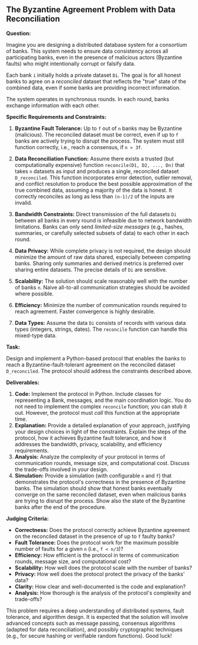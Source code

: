 ## The Byzantine Agreement Problem with Data Reconciliation

**Question:**

Imagine you are designing a distributed database system for a consortium of banks. This system needs to ensure data consistency across all participating banks, even in the presence of malicious actors (Byzantine faults) who might intentionally corrupt or falsify data.

Each bank `i` initially holds a private dataset `Di`. The goal is for all honest banks to agree on a *reconciled* dataset that reflects the "true" state of the combined data, even if some banks are providing incorrect information.

The system operates in synchronous rounds. In each round, banks exchange information with each other.

**Specific Requirements and Constraints:**

1.  **Byzantine Fault Tolerance:** Up to `f` out of `n` banks may be Byzantine (malicious). The reconciled dataset must be correct, even if up to `f` banks are actively trying to disrupt the process.  The system must still function correctly, i.e., reach a consensus, if `n > 3f`.

2.  **Data Reconciliation Function:** Assume there exists a trusted (but computationally expensive) function `reconcile(D1, D2, ..., Dn)` that takes `n` datasets as input and produces a single, reconciled dataset `D_reconciled`.  This function incorporates error detection, outlier removal, and conflict resolution to produce the best possible approximation of the true combined data, assuming a majority of the data is honest. It correctly reconciles as long as less than `(n-1)/2` of the inputs are invalid.

3.  **Bandwidth Constraints:** Direct transmission of the full datasets `Di` between all banks in every round is infeasible due to network bandwidth limitations. Banks can only send *limited-size messages* (e.g., hashes, summaries, or carefully selected subsets of data) to each other in each round.

4.  **Data Privacy:** While complete privacy is not required, the design should minimize the amount of raw data shared, especially between competing banks. Sharing only summaries and derived metrics is preferred over sharing entire datasets. The precise details of `Di` are sensitive.

5.  **Scalability:** The solution should scale reasonably well with the number of banks `n`. Naive all-to-all communication strategies should be avoided where possible.

6.  **Efficiency:** Minimize the number of communication rounds required to reach agreement. Faster convergence is highly desirable.

7.  **Data Types:**  Assume the data `Di` consists of records with various data types (integers, strings, dates). The `reconcile` function can handle this mixed-type data.

**Task:**

Design and implement a Python-based protocol that enables the banks to reach a Byzantine-fault-tolerant agreement on the reconciled dataset `D_reconciled`.  The protocol should address the constraints described above.

**Deliverables:**

1.  **Code:** Implement the protocol in Python.  Include classes for representing a Bank, messages, and the main coordination logic. You do not need to implement the complex `reconcile` function; you can stub it out. However, the protocol must *call* this function at the appropriate time.
2.  **Explanation:** Provide a detailed explanation of your approach, justifying your design choices in light of the constraints.  Explain the steps of the protocol, how it achieves Byzantine fault tolerance, and how it addresses the bandwidth, privacy, scalability, and efficiency requirements.
3.  **Analysis:** Analyze the complexity of your protocol in terms of communication rounds, message size, and computational cost.  Discuss the trade-offs involved in your design.
4.  **Simulation:** Provide a simulation (with configurable `n` and `f`) that demonstrates the protocol's correctness in the presence of Byzantine banks.  The simulation should show that honest banks eventually converge on the same reconciled dataset, even when malicious banks are trying to disrupt the process. Show also the state of the Byzantine banks after the end of the procedure.

**Judging Criteria:**

*   **Correctness:** Does the protocol correctly achieve Byzantine agreement on the reconciled dataset in the presence of up to `f` faulty banks?
*   **Fault Tolerance:** Does the protocol work for the maximum possible number of faults for a given `n` (i.e., `f < n/3`)?
*   **Efficiency:** How efficient is the protocol in terms of communication rounds, message size, and computational cost?
*   **Scalability:** How well does the protocol scale with the number of banks?
*   **Privacy:** How well does the protocol protect the privacy of the banks' data?
*   **Clarity:** How clear and well-documented is the code and explanation?
*   **Analysis:** How thorough is the analysis of the protocol's complexity and trade-offs?

This problem requires a deep understanding of distributed systems, fault tolerance, and algorithm design. It is expected that the solution will involve advanced concepts such as message passing, consensus algorithms (adapted for data reconciliation), and possibly cryptographic techniques (e.g., for secure hashing or verifiable random functions). Good luck!
